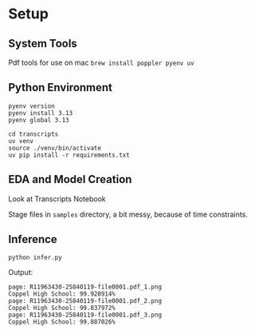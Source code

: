 # Setup

## System Tools

Pdf tools for use on mac
`brew install poppler pyenv uv`


## Python Environment

```
pyenv version
pyenv install 3.13
pyenv global 3.13

cd transcripts
uv venv
source ./venv/bin/activate
uv pip install -r requirements.txt
```

## EDA and Model Creation

Look at Transcripts Notebook

Stage files in `samples` directory, a bit messy, because of time constraints.

## Inference

`python infer.py`

Output:
```
page: R11963430-25840119-file0001.pdf_1.png
Coppel High School: 99.928914%
page: R11963430-25840119-file0001.pdf_2.png
Coppel High School: 99.837972%
page: R11963430-25840119-file0001.pdf_3.png
Coppel High School: 99.887026%
```
